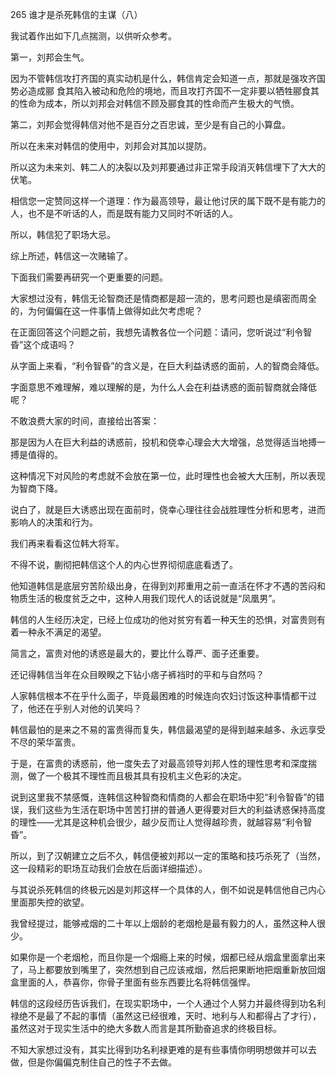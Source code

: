 265 谁才是杀死韩信的主谋（八）



我试着作出如下几点揣测，以供听众参考。



第一，刘邦会生气。

因为不管韩信攻打齐国的真实动机是什么，韩信肯定会知道一点，那就是强攻齐国势必造成郦
食其陷入被动和危险的境地，而且攻打齐国不一定非要以牺牲郦食其的性命为成本，所以刘邦会对韩信不顾及郦食其的性命而产生极大的气愤。



第二，刘邦会觉得韩信对他不是百分之百忠诚，至少是有自己的小算盘。

所以在未来对韩信的使用中，刘邦会对其加以提防。

所以这为未来刘、韩二人的决裂以及刘邦要通过非正常手段消灭韩信埋下了大大的伏笔。



相信您一定赞同这样一个道理：作为最高领导，最让他讨厌的属下既不是有能力的人，也不是不听话的人，而是既有能力又同时不听话的人。

所以，韩信犯了职场大忌。

综上所述，韩信这一次赌输了。



下面我们需要再研究一个更重要的问题。

大家想过没有，韩信无论智商还是情商都是超一流的，思考问题也是缜密而周全的，为何偏偏在这一件事情上做得如此欠考虑呢？

在正面回答这个问题之前，我想先请教各位一个问题：请问，您听说过“利令智昏”这个成语吗？

从字面上来看，“利令智昏”的含义是，在巨大利益诱惑的面前，人的智商会降低。

字面意思不难理解，难以理解的是，为什么人会在利益诱惑的面前智商就会降低呢？

不敢浪费大家的时间，直接给出答案：

那是因为人在巨大利益的诱惑前，投机和侥幸心理会大大增强，总觉得适当地搏一搏是值得的。

这种情况下对风险的考虑就不会放在第一位，此时理性也会被大大压制，所以表现为智商下降。

说白了，就是巨大诱惑出现在面前时，侥幸心理往往会战胜理性分析和思考，进而影响人的决策和行为。



我们再来看看这位韩大将军。

不得不说，蒯彻把韩信这个人的内心世界彻彻底底看透了。

他知道韩信是底层穷苦阶级出身，在得到刘邦重用之前一直活在怀才不遇的苦闷和物质生活的极度贫乏之中，这种人用我们现代人的话说就是“凤凰男”。

韩信的人生经历决定，已经上位成功的他对贫穷有着一种天生的恐惧，对富贵则有着一种永不满足的渴望。

简言之，富贵对他的诱惑是最大的，要比什么尊严、面子还重要。

还记得韩信当年在众目睽睽之下钻小痞子裤裆时的平和与自然吗？

人家韩信根本不在乎什么面子，毕竟最困难的时候连向农妇讨饭这种事情都干过了，他还在乎别人对他的讥笑吗？

韩信最怕的是来之不易的富贵得而复失，韩信最渴望的是得到越来越多、永远享受不尽的荣华富贵。

于是，在富贵的诱惑前，他一度失去了对最高领导刘邦人性的理性思考和深度揣测，做了一个极其不理性而且极其具有投机主义色彩的决定。



说到这里我不禁感慨，连韩信这种智商和情商的人都会在职场中犯“利令智昏”的错误，我们这些为生活在职场中苦苦打拼的普通人更得要对巨大的利益诱惑保持高度的理性——尤其是这种机会很少，越少反而让人觉得越珍贵，就越容易“利令智昏”。

所以，到了汉朝建立之后不久，韩信便被刘邦以一定的策略和技巧杀死了（当然，这一段精彩的职场互动我们会放在后面详细描述）。

与其说杀死韩信的终极元凶是刘邦这样一个具体的人，倒不如说是韩信他自己内心里面那失控的欲望。



我曾经提过，能够戒烟的二十年以上烟龄的老烟枪是最有毅力的人，虽然这种人很少。

如果你是一个老烟枪，而且你是一个烟瘾上来的时候，烟都已经从烟盒里面拿出来了，马上都要放到嘴里了，突然想到自己应该戒烟，然后把果断地把烟重新放回烟盒里面的人，恭喜你，你骨子里面有些东西要比名将韩信强悍。

韩信的这段经历告诉我们，在现实职场中，一个人通过个人努力并最终得到功名利禄绝不是最了不起的事情（虽然这已经很难，天时、地利与人和都得占了才行），虽然这对于现实生活中的绝大多数人而言是其所勤奋追求的终极目标。

不知大家想过没有，其实比得到功名利禄更难的是有些事情你明明想做并可以去做，但是你偏偏克制住自己的性子不去做。

